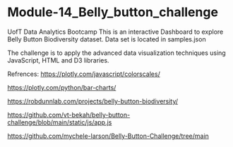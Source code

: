 # Module-14_Belly_button_challenge
UofT Data Analytics Bootcamp
This is an interactive Dashboard to explore Belly Button Biodiversity dataset. Data set is located in samples.json 

The challenge is to apply the advanced data visualization techniques using JavaScript, HTML and D3 libraries.

Refrences:
https://plotly.com/javascript/colorscales/

https://plotly.com/python/bar-charts/

https://robdunnlab.com/projects/belly-button-biodiversity/

https://github.com/vt-bekah/belly-button-challenge/blob/main/static/js/app.js

https://github.com/mychele-larson/Belly-Button-Challenge/tree/main
